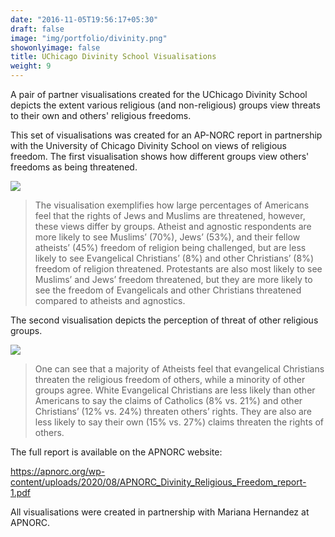 ```yaml
---
date: "2016-11-05T19:56:17+05:30"
draft: false
image: "img/portfolio/divinity.png"
showonlyimage: false
title: UChicago Divinity School Visualisations
weight: 9
---
```


A pair of partner visualisations created for the UChicago Divinity School depicts the extent various religious (and non-religious) groups view threats to their own and others' religious freedoms.
<!--more-->

This set of visualisations was created for an AP-NORC report in partnership with the University of Chicago Divinity School on views of religious freedom. The first visualisation shows how different groups view others' freedoms as being threatened.

![](/img/portfolio/divinity.png)

> The visualisation exemplifies how large percentages of Americans feel that the rights of Jews and Muslims are threatened, however, these views differ by groups. Atheist and agnostic respondents are more likely to see Muslims’ (70%), Jews’ (53%), and their fellow atheists’ (45%) freedom of religion being challenged, but are less likely to see Evangelical Christians’ (8%) and other Christians’ (8%) freedom of religion threatened. Protestants are also most likely to see Muslims’ and Jews’ freedom threatened, but they are more likely to see the freedom of Evangelicals and other Christians threatened compared to atheists and agnostics.

The second visualisation depicts the perception of threat of other religious groups.

![](/img/portfolio/divinity2.png)

> One can see that a majority of Atheists feel that evangelical Christians threaten the religious freedom of others, while a minority of other groups agree. White Evangelical Christians are less likely than other Americans to say the claims of Catholics (8% vs. 21%) and other Christians’ (12% vs. 24%) threaten others’ rights. They are also are less likely to say their own (15% vs. 27%) claims threaten the rights of others. 


The full report is available on the APNORC website:

https://apnorc.org/wp-content/uploads/2020/08/APNORC_Divinity_Religious_Freedom_report-1.pdf

All visualisations were created in partnership with Mariana Hernandez at APNORC.
